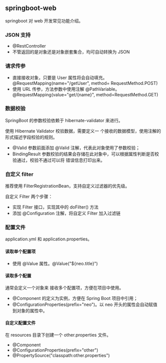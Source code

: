 ## springboot-web

springboot 对 web 开发常见功能介绍。

### JSON 支持

- @RestController
- 不管返回的是对象还是对象嵌套集合，均可自动转换为 JSON

### 请求传参

- 直接接收对象，只要是 User 属性将会自动填充。@RequestMapping(name="/getUser", method= RequestMethod.POST)
- 使用 URL 传参，方法参数中使用注解 @PathVariable。 @RequestMapping(value="get/{name}", method=RequestMethod.GET)

### 数据校验

SpringBoot 的参数校验依赖于 hibernate-validator 来进⾏。

使⽤ Hibernate Validator 校验数据，需要定义⼀ 个接收的数据模型，使⽤注解的形式描述字段校验的规则。

- @Valid 参数前⾯添加 @Valid 注解，代表此对象使⽤了参数校验； 
- BindingResult 参数校验的结果会存储在此对象中，可以根据属性判断是否校验通过，校验不通过可以将 错误信息打印出来。

### 自定义 filter

推荐使用 FilterRegistrationBean，支持自定义过滤器的优先级。

⾃定义 Filter 两个步骤：

- 实现 Filter 接⼝，实现其中的 doFilter() ⽅法 
- 添加 @Configuration 注解，将⾃定义 Filter 加⼊过滤链

### 配置文件

application.yml 和 application.properties。

#### 读取单个配置项

- 使⽤ @Value 属性。@Value("${neo.title}")

#### 读取多个配置

通常会定义⼀个对象来 接收多个配置项，⽅便在项⽬中使⽤。

- @Component 的定义为实例，⽅便在 Spring Boot 项⽬中引⽤；
- @ConfigurationProperties(prefix="neo")。以 neo 开头的属性会⾃动赋值到对象的属性中。

#### 自定义配置文件

在 resources ⽬录下创建⼀个 other.properties ⽂件。

- @Component
- @ConfigurationProperties(prefix="other")
- @PropertySource("classpath:other.properties")